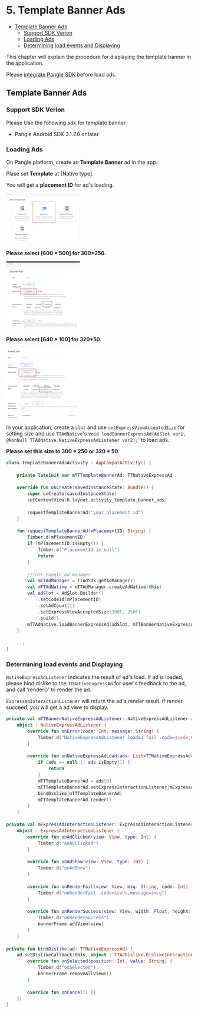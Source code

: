 # 5. Template Banner Ads


* [Template Banner Ads](#start/template_banner_ad)
  * [Support SDK Verion](#start/template_banner_support_version)
  * [Loading Ads](#start/template_banner_ad_load)
  * [Determining load events and Displaying](#start/template_banner_ad_loadevent)


This chapter will explain the procedure for displaying the template banner in the application.

Please [integrate Pangle SDK](1-integrate_en.md) before load ads.


<a name="start/template_banner_ad"></a>
## Template Banner Ads

<a name="start/template_banner_support_version"></a>
### Support SDK Verion
Please Use the following sdk for template banner
 - Pangle Android SDK 3.1.7.0 or later

<a name="start/template_banner_ad_load"></a>
### Loading Ads

On Pangle platform, create an **Template Banner** ad in the app.

Plase set **Template** at [Native type].

You will get a **placement ID** for ad's loading.

<img src="../pics/template_banner_add.png" alt="drawing" width="200"/>

**Please select [600 * 500]  for 300*250.**

<img src="../pics/template_banner_set.png" alt="drawing" width="200"/>

**Please select [640 * 100]  for 320*50.**

<img src="../pics/template320_add.png" alt="drawing" width="200"/>


In your application, create a `slot` and use `setExpressViewAcceptedSize` for setting size and use `TTAdNative`'s `void loadBannerExpressAd(AdSlot var1, @NonNull TTAdNative.NativeExpressAdListener var2);`' to load ads.

**Please set this size to 300 * 250 or 320 * 50**


```kotlin
class TemplateBannerAdsActivity : AppCompatActivity() {

    private lateinit var mTTTemplateBannerAd: TTNativeExpressAd

    override fun onCreate(savedInstanceState: Bundle?) {
        super.onCreate(savedInstanceState)
        setContentView(R.layout.activity_template_banner_ads)

        requestTemplateBannerAd("your placement id")
    }

    fun requestTemplateBannerAd(mPlacementID: String) {
        Timber.d(mPlacementID)
        if (mPlacementID.isEmpty()) {
            Timber.e("PlacementId is null")
            return
        }

        //init Pangle ad manager
        val mTTAdManager = TTAdSdk.getAdManager()
        val mTTAdNative = mTTAdManager.createAdNative(this)
        val adSlot = AdSlot.Builder()
            .setCodeId(mPlacementID)
            .setAdCount(1)
            .setExpressViewAcceptedSize(300F, 250F)
            .build()
        mTTAdNative.loadBannerExpressAd(adSlot, mTTBannerNativeExpressAdListener)
    }

    ...
}

```

<a name="start/template_banner_ad_loadevent"></a>
### Determining load events and Displaying

`NativeExpressAdListener` indicates the result of ad's load. If ad is loaded, please bind dislike to the `TTNativeExpressAd` for user's feedback to the ad, and call 'render()' to render the ad.

 `ExpressAdInteractionListener` will return the ad's render result. If render succeed, you will get a ad view to display.

```kotlin
private val mTTBannerNativeExpressAdListener: NativeExpressAdListener =
    object : NativeExpressAdListener {
        override fun onError(code: Int, message: String) {
            Timber.d("NativeExpressAdListener loaded fail .code=$code,message=$message")
        }

        override fun onNativeExpressAdLoad(ads: List<TTNativeExpressAd>) {
            if (ads == null || ads.isEmpty()) {
                return
            }
            mTTTemplateBannerAd = ads[0]
            mTTTemplateBannerAd.setExpressInteractionListener(mExpressAdInteractionListener)
            bindDislike(mTTTemplateBannerAd)
            mTTTemplateBannerAd.render()
        }
    }

private val mExpressAdInteractionListener: ExpressAdInteractionListener =
    object : ExpressAdInteractionListener {
        override fun onAdClicked(view: View, type: Int) {
            Timber.d("onAdClicked")
        }

        override fun onAdShow(view: View, type: Int) {
            Timber.d("onAdShow")
        }

        override fun onRenderFail(view: View, msg: String, code: Int) {
            Timber.d("onRenderFail .code=$code,message=$msg")
        }

        override fun onRenderSuccess(view: View, width: Float, height: Float) {
            Timber.d("onRenderSuccess")
            bannerFrame.addView(view)
        }
    }

private fun bindDislike(ad: TTNativeExpressAd) {
    ad.setDislikeCallback(this, object : TTAdDislike.DislikeInteractionCallback {
        override fun onSelected(position: Int, value: String) {
            Timber.d("onSelected")
            bannerFrame.removeAllViews()
        }

        override fun onCancel() {}
    })
}
```
